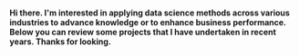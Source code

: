 #### Hi there. I'm interested in applying data science methods across various industries to advance knowledge or to enhance business performance. Below you can review some projects that I have undertaken in recent years. Thanks for looking. 

